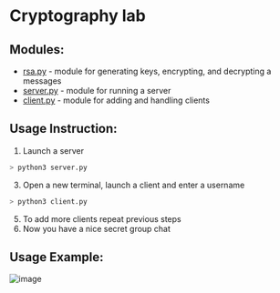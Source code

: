 # Сryptography lab

## Modules:
- [rsa.py](https://github.com/beheni/cryptography_lab/blob/main/rsa.py) - module for generating keys, encrypting, and decrypting a messages
- [server.py](https://github.com/beheni/cryptography_lab/blob/main/server.py) - module for running a server
- [client.py](https://github.com/beheni/cryptography_lab/blob/main/client.py) - module for adding and handling clients

## Usage Instruction:
1. Launch a server
```bash
> python3 server.py
```
3. Open a new terminal, launch a client and enter a username
```bash
> python3 client.py
```
5. To add more clients repeat previous steps
6. Now you have a nice secret group chat 

## Usage Example:
![image](https://user-images.githubusercontent.com/92575534/166299647-63f6522e-c55a-4b71-b044-9f31a98daecd.png)



